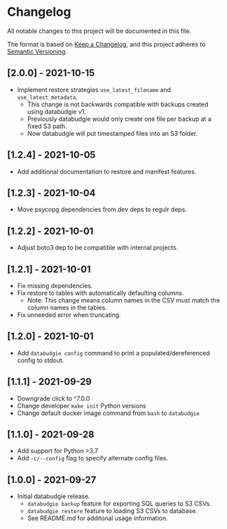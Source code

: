 # Changelog
All notable changes to this project will be documented in this file.

The format is based on [Keep a Changelog](https://keepachangelog.com/en/1.0.0/),
and this project adheres to [Semantic Versioning](https://semver.org/spec/v2.0.0.html).

## [2.0.0] - 2021-10-15
- Implement restore strategies `use_latest_filename` and `use_latest_metadata`.
    - This change is not backwards compatible with backups created using databudgie v1.
    - Previously databudgie would only create one file per backup at a fixed S3 path.
    - Now databudgie will put timestamped files into an S3 folder.

## [1.2.4] - 2021-10-05
- Add additional documentation to restore and manifest features.

## [1.2.3] - 2021-10-04
- Move psycopg dependencies from dev deps to regulr deps.

## [1.2.2] - 2021-10-01
- Adjust boto3 dep to be compatible with internal projects.

## [1.2.1] - 2021-10-01
- Fix missing dependencies.
- Fix restore to tables with automatically defaulting columns.
    - Note: This change means column names in the CSV must match the column names in the tables.
- Fix unneeded error when truncating.

## [1.2.0] - 2021-10-01
- Add `databudgie config` command to print a populated/dereferenced config to stdout.

## [1.1.1] - 2021-09-29
- Downgrade click to ^7.0.0
- Change developer `make init` Python versions
- Change default docker image command from `bash` to `databudgie`

## [1.1.0] - 2021-09-28
- Add support for Python >3.7
- Add `-c/--config` flag to specify alternate config files.

## [1.0.0] - 2021-09-27
- Initial databudgie release.
    - `databudgie backup` feature for exporting SQL queries to S3 CSVs.
    - `databudgie restore` feature to loading S3 CSVs to database.
    - See README.md for additonal usage information.
